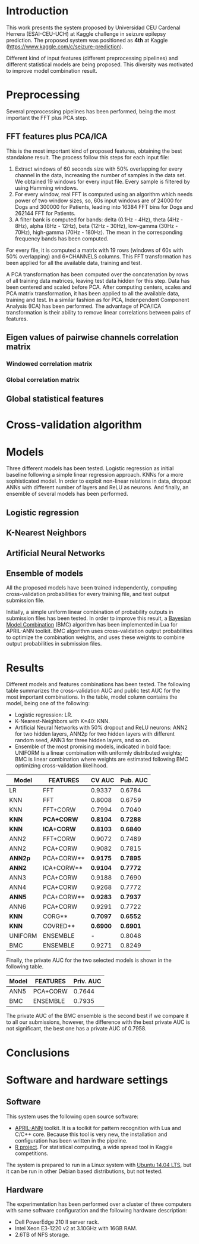 # Introduction

This work presents the system proposed by Universidad CEU Cardenal
Herrera (ESAI-CEU-UCH) at Kaggle challenge in seizure epilepsy
prediction. The proposed system was positioned as **4th** at Kaggle
(https://www.kaggle.com/c/seizure-prediction).

Different kind of input features (different preprocessing
pipelines) and different statistical models are being proposed. This diversity
was motivated to improve model combination result.

# Preprocessing

Several preprocessing pipelines has been performed, being the most important the
FFT plus PCA step.

## FFT features plus PCA/ICA

This is the most important kind of proposed features, obtaining the best
standalone result. The process follow this steps for each input file:

1. Extract windows of 60 seconds size with 50% overlapping for every channel in
   the data, increasing the number of samples in the data set. We obtained 19
   windows for every input file. Every sample is filtered by using Hamming
   windows.
2. For every window, real FFT is computed using an algorithm which needs power
   of two window sizes, so, 60s input windows are of 24000 for Dogs and 300000
   for Patients, leading into 16384 FFT bins for Dogs and 262144 FFT for
   Patients.
3. A filter bank is computed for bands: delta (0.1Hz - 4Hz), theta (4Hz - 8Hz),
   alpha (8Hz - 12Hz), beta (12Hz - 30Hz), low-gamma (30Hz - 70Hz), high-gamma
   (70Hz - 180Hz). The mean in the corresponding frequency bands has been
   computed.

For every file, it is computed a matrix with 19 rows (windows of 60s with 50%
overlapping) and 6*CHANNELS columns. This FFT transformation has been applied
for all the available data, training and test.

A PCA transformation has been computed over the concatenation by rows of all
training data matrices, leaving test data hidden for this step. Data has been
centered and scaled before PCA. After computing centers, scales and PCA matrix
transformation, it has been applied to all the available data, training and
test. In a similar fashion as for PCA, Indenpendent Component Analysis (ICA) has
been performed. The advantage of PCA/ICA transformation is their ability to
remove linear correlations between pairs of features.

## Eigen values of pairwise channels correlation matrix

### Windowed correlation matrix

### Global correlation matrix

## Global statistical features

# Cross-validation algorithm

# Models

Three different models has been tested. Logistic regression as initial baseline
following a simple linear regression approach. KNNs for a more sophisticated
model. In order to exploit non-linear relations in data, dropout ANNs with
different number of layers and ReLU as neurons. And finally, an ensemble of
several models has been performed.

## Logistic regression

## K-Nearest Neighbors

## Artificial Neural Networks

## Ensemble of models

All the proposed models have been trained independently, computing
cross-validation probabilities for every training file, and test output
submission file.

Initially, a simple uniform linear combination of probability outputs in
submission files has been tested. In order to improve this result, a
[Bayesian Model Combination](https://en.wikipedia.org/wiki/Ensemble_learning#Bayesian_model_combination)
(BMC) algorithm has been implemented in Lua for APRIL-ANN toolkit. BMC algorithm
uses cross-validation output probabilities to optimize the combination weights,
and uses these weights to combine output probabilities in submission files.

# Results

Different models and features combinations has been tested. The following table
summarizes the cross-validation AUC and public test AUC for the most important
combinations. In the table, model column contains the model, being one of the
following:

- Logistic regression: LR.
- K-Nearest-Neighbors with K=40: KNN.
- Artificial Neural Networks with 50% dropout and ReLU neurons: ANN2 for two
  hidden layers, ANN2p for two hidden layers with different random seed,
  ANN3 for three hidden layers, and so on.
- Ensemble of the most promising models, indicated in bold face: UNIFORM is a
  linear combination with uniformly distributed weights; BMC is linear
  combination where weights are estimated following BMC optimizing
  cross-validation likelihood.

| Model    | FEATURES     | CV AUC     | Pub. AUC     |
|----------|--------------|------------|--------------|
|  LR      | FFT          | 0.9337     | 0.6784       |
| KNN      | FFT          | 0.8008     | 0.6759       |
| KNN      | FFT+CORW     | 0.7994     | 0.7040       |
| **KNN**  | **PCA+CORW** | **0.8104** | **0.7288**   |
| **KNN**  | **ICA+CORW** | **0.8103** | **0.6840**   |
| ANN2     | FFT+CORW     | 0.9072     | 0.7489       |
| ANN2     | PCA+CORW     | 0.9082     | 0.7815       |
| **ANN2p**| PCA+CORW**   | **0.9175** | **0.7895**   |
| **ANN2** | ICA+CORW**   | **0.9104** | **0.7772**   |
| ANN3     | PCA+CORW     | 0.9188     | 0.7690       |
| ANN4     | PCA+CORW     | 0.9268     | 0.7772       |
| **ANN5** | PCA+CORW**   | **0.9283** | **0.7937**   |
| ANN6     | PCA+CORW     | 0.9291     | 0.7722       |
| **KNN**  | CORG**       | **0.7097** | **0.6552**   |
| **KNN**  | COVRED**     | **0.6900** | **0.6901**   |
| UNIFORM  | ENSEMBLE     | -          | 0.8048       |
| BMC      | ENSEMBLE     | 0.9271     | 0.8249       |

Finally, the private AUC for the two selected models is shown in the following
table.

| Model | FEATURES | Priv. AUC |
|-------|----------|-----------|
| ANN5  | PCA+CORW | 0.7644    |
| BMC   | ENSEMBLE | 0.7935    |

The private AUC of the BMC ensemble is the second best if we compare it to all
our submissions, however, the difference with the best private AUC is not
significant, the best one has a private AUC of 0.7958.

# Conclusions

# Software and hardware settings

## Software

This system uses the following open source software:

- [APRIL-ANN](https://github.com/pakozm/april-ann) toolkit. It is a toolkit for
  pattern recognition with Lua and C/C++ core. Because this tool is very new,
  the installation and configuration has been written in the pipeline.
- [R project](http://www.r-project.org/). For statistical computing, a wide
  spread tool in Kaggle competitions.

The system is prepared to run in a Linux system with
[Ubuntu 14.04 LTS](http://www.ubuntu.com/), but it can be run in other Debian
based distributions, but not tested.

## Hardware

The experimentation has been performed over a cluster of three computers with
same software configuration and the following hardware description:

- Dell PowerEdge 210 II server rack.
- Intel Xeon E3-1220 v2 at 3.10GHz with 16GB RAM.
- 2.6TB of NFS storage.
